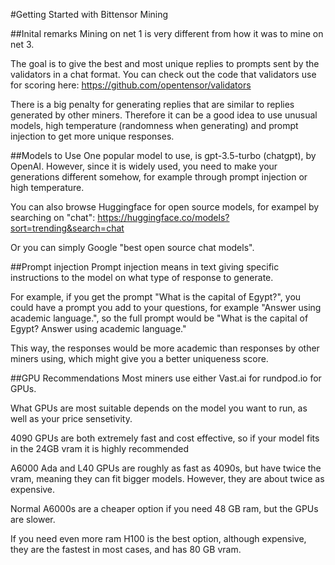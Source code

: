 #Getting Started with Bittensor Mining

##Inital remarks
Mining on net 1 is very different from how it was to mine on net 3.

The goal is to give the best and most unique replies to prompts sent by the validators in a chat format. You can check out the code that validators use for scoring here: https://github.com/opentensor/validators

There is a big penalty for generating replies that are similar to replies generated by other miners. Therefore it can be a good idea to use unusual models, high temperature (randomness when generating) and prompt injection to get more unique responses.


##Models to Use
One popular model to use, is gpt-3.5-turbo (chatgpt), by OpenAI. However, since it is widely used, you need to make your generations different somehow, for example through prompt injection or high temperature.

You can also browse Huggingface for open source models, for exampel by searching on "chat": https://huggingface.co/models?sort=trending&search=chat

Or you can simply Google "best open source chat models".

##Prompt injection
Prompt injection means in text giving specific instructions to the model on what type of response to generate.

For example, if you get the prompt "What is the capital of Egypt?", you could have a prompt you add to your questions, for example "Answer using academic language.", so the full prompt would be "What is the capital of Egypt? Answer using academic language."

This way, the responses would be more academic than responses by other miners using, which might give you a better uniqueness score.



##GPU Recommendations
Most miners use either Vast.ai for rundpod.io for GPUs.

What GPUs are most suitable depends on the model you want to run, as well as your price sensetivity.

4090 GPUs are both extremely fast and cost effective, so if your model fits in the 24GB vram it is highly recommended

A6000 Ada and L40 GPUs are roughly as fast as 4090s, but have twice the vram, meaning they can fit bigger models. However, they are about twice as expensive.

Normal A6000s are a cheaper option if you need 48 GB ram, but the GPUs are slower.

If you need even more ram H100 is the best option, although expensive, they are the fastest in most cases, and has 80 GB vram.
